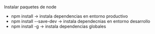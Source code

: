 Instalar paquetes de node

- npm install <nombre paquete> -> instala dependencias en entorno productivo
- npm install <nombre paquete> --save-dev -> instala dependecnias en entorno desarrollo
- npm install <nombre paquete> -g -> instala dependencias globales
